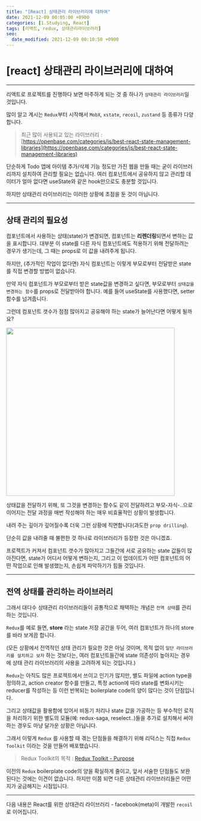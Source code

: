 ```yaml
---
title: "[React] 상태관리 라이브러리에 대하여"
date: 2021-12-09 00:05:00 +0900
categories: [1.Studying, React]
tags: [리액트, redux, 상태관리라이브러리]
seo:
  date_modified: 2021-12-09 00:10:50 +0900
---
```


# **[react] 상태관리 라이브러리에 대하여**

---

리액트로 프로젝트를 진행하다 보면 마주하게 되는 것 중 하나가 `상태관리 라이브러리`일 것입니다.

많이 알고 계시는 `Redux`부터 시작해서 `MobX`, `xstate`, `recoil`, `zustand` 등 종류가 다양합니다.

> 최근 많이 사용되고 있는 라이브러리 : [https://openbase.com/categories/js/best-react-state-management-libraries](https://openbase.com/categories/js/best-react-state-management-libraries)

단순하게 Todo 앱에 아이템 추가/삭제 기능 정도만 가진 웹을 만들 때는 굳이 라이브러리까지 설치하여 관리할 필요는 없습니다.
여러 컴포넌트에서 공유하지 않고 관리할 데이터가 얼마 없다면 useState와 같은 hook만으로도 충분할 것입니다.

하지만 상태관리 라이브러리는 이러한 상황에 초점을 둔 것이 아닙니다.

---

## **상태 관리의 필요성**

컴포넌트에서 사용하는 상태(state)가 변경되면, 컴포넌트는 **리렌더링**되면서 변하는 값을 표시합니다.
대부분 이 state를 다른 자식 컴포넌트에도 적용하기 위해 전달하려는 경우가 생기는데, 그 때는 props로 이 값을 내려주게 됩니다.

하지만, (추가적인 작업이 없다면) 자식 컴포넌트는 이렇게 부모로부터 전달받은 state를 직접 변경할 방법이 없습니다.

만약 자식 컴포넌트가 부모로부터 받은 state값을 변경하고 싶다면, 부모로부터 `상태값을 변경하는 함수`를 props로 전달받아야 합니다. 예를 들어 useState를 사용했다면, setter 함수를 넘겨줍니다.

그런데 컴포넌트 갯수가 점점 많아지고 공유해야 하는 state가 늘어난다면 어떻게 될까요?

<img src="https://i.imgur.com/knkbKUf.png" width="450">

상태값을 전달하기 위해, 또 그것을 변경하는 함수도 같이 전달하려고 부모-자식-..으로 이어지는 전달 과정을 매번 작성해야 하는 매우 비효율적인 상황이 발생합니다.

내려 주는 깊이가 깊어질수록 더욱 그런 상황에 직면합니다(과도한 `prop drilling`).

단순히 값을 내려줄 때 불편한 것 하나로 라이브러리가 등장한 것은 아니겠죠.

프로젝트가 커져서 컴포넌트 갯수가 많아지고 그들간에 서로 공유하는 state 값들이 많아진다면,
state가 어디서 어떻게 변하는지, 그리고 이 업데이트가 어떤 컴포넌트의 어떤 작업으로 인해 발생했는지, 손쉽게 파악하기가 힘들 것입니다.

---

## **전역 상태를 관리하는 라이브러리**

그래서 대다수 상태관리 라이브러리들이 공통적으로 채택하는 개념은 `전역 상태`를 관리하는 것입니다.

`Redux`를 예로 들면, **store** 라는 state 저장 공간을 두어, 여러 컴포넌트가 하나의 store를 바라 보게끔 합니다.

(모든 상황에서 전역적인 상태 관리가 필요한 것은 아닐 것이며, 목적 없이 `일단 라이브러리를 설치하고 보자` 하는 것보다는, 여러 컴포넌트들간에 state 의존성이 높아지는 경우에 상태 관리 라이브러리의 사용을 고려하게 되는 것입니다.)

`Redux`는 아직도 많은 프로젝트에서 쓰이고 인기가 많지만,
별도 파일에 action type을 정의하고, action creator 함수를 만들고, 특정 action에 따라 state를 변화시키는 reducer를 작성하는 등 이런 반복되는 boilerplate code의 양이 많다는 것이 단점입니다.

그리고 상태값을 활용함에 있어서 비동기 처리나 state 값을 가공하는 등 부수적인 로직을 처리하기 위한 별도의 모듈(예: redux-saga, reselect..)들을 추가로 설치해서 써야 하는 경우도 마냥 달가운 상황은 아닙니다.

그래서 이렇게 `Redux` 를 사용할 때 겪는 단점들을 해결하기 위해 리덕스는 직접 `Redux Toolkit` 이라는 것을 만들어 배포했습니다.

> Redux Toolkit의 목적 : [Redux Toolkit - Purpose](https://redux-toolkit.js.org/introduction/getting-started)

이전의 `Redux` boilerplate code의 양을 확실하게 줄이고, 앞서 서술한 단점들도 보완된다는 것에는 이견이 없습니다. 하지만 이쯤 되면 다른 상태관리 라이브러리들은 어떤지가 궁금해지는 시점입니다.

---

다음 내용은 React를 위한 상태관리 라이브러리 - facebook(meta)이 개발한 `recoil`로 이어집니다.
